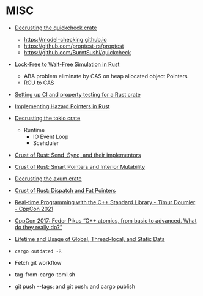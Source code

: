 # MISC

- [Decrusting the quickcheck crate](https://youtu.be/64t-gPC33cc)
  - https://model-checking.github.io
  - https://github.com/proptest-rs/proptest
  - https://github.com/BurntSushi/quickcheck

- [Lock-Free to Wait-Free Simulation in Rust](https://www.youtube.com/watch?v=tNzCj8691LE)
  - ABA problem eliminate by CAS on heap allocated object Pointers
  - RCU to CAS

- [Setting up CI and property testing for a Rust crate](https://www.youtube.com/watch?v=xUH-4y92jPg)

- [Implementing Hazard Pointers in Rust](https://youtu.be/fvcbyCYdR10)

- [Decrusting the tokio crate](https://youtu.be/o2ob8zkeq2s)
  - Runtime
    - IO Event Loop
    - Scehduler

- [Crust of Rust: Send, Sync, and their implementors](https://www.youtube.com/watch?v=yOezcP-XaIw)
- [Crust of Rust: Smart Pointers and Interior Mutability](https://www.youtube.com/watch?v=8O0Nt9qY_vo)
- [Decrusting the axum crate](https://youtu.be/Wnb_n5YktO8?list=PLqbS7AVVErFirH9armw8yXlE6dacF-A6z)
- [Crust of Rust: Dispatch and Fat Pointers](https://youtu.be/xcygqF5LVmM)
- [Real-time Programming with the C++ Standard Library - Timur Doumler - CppCon 2021](https://www.youtube.com/watch?v=Tof5pRedskI)
- [CppCon 2017: Fedor Pikus “C++ atomics, from basic to advanced. What do they really do?”](https://www.youtube.com/watch?v=ZQFzMfHIxng)
- [Lifetime and Usage of Global, Thread-local, and Static Data](https://www.youtube.com/watch?v=ffb7IUgwkYg)


- `cargo outdated -R`
- Fetch git workflow
- tag-from-cargo-toml.sh 
- git push --tags; and git push: and cargo publish
